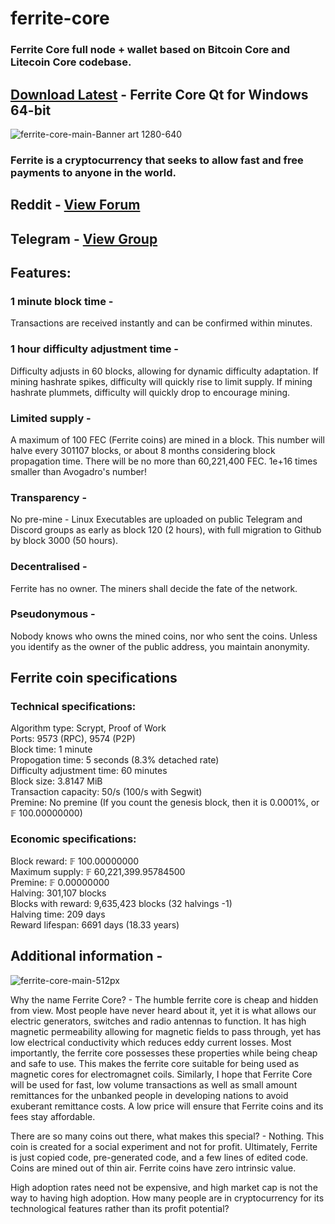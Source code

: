 # ferrite-core
### Ferrite Core full node + wallet based on Bitcoin Core and Litecoin Core codebase.
## [**Download Latest**](https://github.com/koh-gt/ferrite-core/releases/download/v1.2.0/ferrite-qt.exe) - Ferrite Core Qt for Windows 64-bit

![ferrite-core-main-Banner art 1280-640](https://user-images.githubusercontent.com/101822992/204157973-5025ca19-d12b-4656-9b7a-2f3956b34c9f.png)

### Ferrite is a cryptocurrency that seeks to allow fast and free payments to anyone in the world.

##   Reddit - [View Forum](https://www.reddit.com/r/Ferritecoin/)
## Telegram - [View Group](https://t.me/ferrite_core) 

## Features:
### 1 minute block time - 
Transactions are received instantly and can be confirmed within minutes.

### 1 hour difficulty adjustment time - 
Difficulty adjusts in 60 blocks, allowing for dynamic difficulty adaptation.
If mining hashrate spikes, difficulty will quickly rise to limit supply.
If mining hashrate plummets, difficulty will quickly drop to encourage mining.

### Limited supply - 
A maximum of 100 FEC (Ferrite coins) are mined in a block. 
This number will halve every 301107 blocks, or about 8 months considering block propagation time.
There will be no more than 60,221,400 FEC. 1e+16 times smaller than Avogadro's number!

### Transparency - 
No pre-mine - Linux Executables are uploaded on public Telegram and Discord groups as early as block 120 (2 hours), with full migration to Github by block 3000 (50 hours).

### Decentralised - 
Ferrite has no owner. The miners shall decide the fate of the network.

### Pseudonymous -
Nobody knows who owns the mined coins, nor who sent the coins. Unless you identify as the owner of the public address, you maintain anonymity.

## Ferrite coin specifications  
### Technical specifications: <br/>
Algorithm type: Scrypt, Proof of Work <br/>
Ports: 9573 (RPC), 9574 (P2P) <br/>
Block time: 1 minute <br/>
Propogation time: 5 seconds (8.3% detached rate) <br/>
Difficulty adjustment time: 60 minutes <br/>
Block size: 3.8147 MiB <br/>
Transaction capacity: 50/s (100/s with Segwit) <br/>
Premine: No premine (If you count the genesis block, then it is 0.0001%, or 𝔽 100.00000000) <br/>

### Economic specifications: <br/>
Block reward: 𝔽 100.00000000 <br/>
Maximum supply: 𝔽 60,221,399.95784500 <br/>
Premine: 𝔽 0.00000000 <br/>
Halving: 301,107 blocks <br/>
Blocks with reward: 9,635,423 blocks (32 halvings -1) <br/>
Halving time: 209 days <br/>
Reward lifespan: 6691 days (18.33 years) <br/>
 
## Additional information - 

![ferrite-core-main-512px](https://user-images.githubusercontent.com/101822992/204157969-c910673a-44a3-42a8-be9c-957907c05b39.png)

Why the name Ferrite Core? - The humble ferrite core is cheap and hidden from view. Most people have never heard about it, yet it is what allows our electric generators, switches and radio antennas to function. It has high magnetic permeability allowing for magnetic fields to pass through, yet has low electrical conductivity which reduces eddy current losses. Most importantly, the ferrite core possesses these properties while being cheap and safe to use. This makes the ferrite core suitable for being used as magnetic cores for electromagnet coils. 
Similarly, I hope that Ferrite Core will be used for fast, low volume transactions as well as small amount remittances for the unbanked people in developing nations to avoid exuberant remittance costs. A low price will ensure that Ferrite coins and its fees stay affordable.

There are so many coins out there, what makes this special? - Nothing. This coin is created for a social experiment and not for profit. Ultimately, Ferrite is just copied code, pre-generated code, and a few lines of edited code. Coins are mined out of thin air. Ferrite coins have zero intrinsic value.

High adoption rates need not be expensive, and high market cap is not the way to having high adoption.
How many people are in cryptocurrency for its technological features rather than its profit potential?
